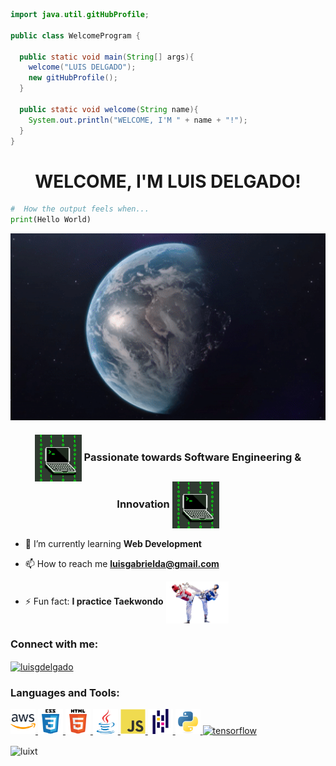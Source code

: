 ```java
import java.util.gitHubProfile;

public class WelcomeProgram {

  public static void main(String[] args){
    welcome("LUIS DELGADO");
    new gitHubProfile();
  }
  
  public static void welcome(String name){
    System.out.println("WELCOME, I'M " + name + "!");
  }
}
```

<h1 align="center">WELCOME, I'M LUIS DELGADO!</h1>

```py
#  How the output feels when...
print(Hello World)
```
<p align="center">
  <img align="center" width="800" src="https://raw.githubusercontent.com/luixt/luixt/main/HelloEarth.gif" alt="HelloEarth">
</p>
  

<h3 align="center">
  <img align="center" width="75" src="https://raw.githubusercontent.com/luixt/luixt/main/8-Bit%20Coding.gif" alt="8-Bit_Coding">
  Passionate towards Software Engineering & Innovation
  <img align="center" width="75" src="https://raw.githubusercontent.com/luixt/luixt/main/8-Bit%20Coding.gif" alt="8-Bit_Coding">
</h3>

- 🌱 I’m currently learning **Web Development**

- 📫 How to reach me **luisgabrielda@gmail.com**

- ⚡ Fun fact: **I practice Taekwondo** <img align="center" width="100" src="https://raw.githubusercontent.com/luixt/luixt/main/TaekwondoSparring.png" alt="8-Bit_Coding">


<h3 align="left">Connect with me:</h3>
<p align="left">
<a href="https://linkedin.com/in/luisgdelgado" target="blank"><img align="center" src="https://raw.githubusercontent.com/rahuldkjain/github-profile-readme-generator/master/src/images/icons/Social/linked-in-alt.svg" alt="luisgdelgado" height="30" width="40" /></a>
</p>

<h3 align="left">Languages and Tools:</h3>
<p align="left"> <a href="https://aws.amazon.com" target="_blank" rel="noreferrer"> <img src="https://raw.githubusercontent.com/devicons/devicon/master/icons/amazonwebservices/amazonwebservices-original-wordmark.svg" alt="aws" width="40" height="40"/> </a> <a href="https://www.w3schools.com/css/" target="_blank" rel="noreferrer"> <img src="https://raw.githubusercontent.com/devicons/devicon/master/icons/css3/css3-original-wordmark.svg" alt="css3" width="40" height="40"/> </a> <a href="https://www.w3.org/html/" target="_blank" rel="noreferrer"> <img src="https://raw.githubusercontent.com/devicons/devicon/master/icons/html5/html5-original-wordmark.svg" alt="html5" width="40" height="40"/> </a> <a href="https://www.java.com" target="_blank" rel="noreferrer"> <img src="https://raw.githubusercontent.com/devicons/devicon/master/icons/java/java-original.svg" alt="java" width="40" height="40"/> </a> <a href="https://developer.mozilla.org/en-US/docs/Web/JavaScript" target="_blank" rel="noreferrer"> <img src="https://raw.githubusercontent.com/devicons/devicon/master/icons/javascript/javascript-original.svg" alt="javascript" width="40" height="40"/> </a> <a href="https://pandas.pydata.org/" target="_blank" rel="noreferrer"> <img src="https://raw.githubusercontent.com/devicons/devicon/2ae2a900d2f041da66e950e4d48052658d850630/icons/pandas/pandas-original.svg" alt="pandas" width="40" height="40"/> </a> <a href="https://www.python.org" target="_blank" rel="noreferrer"> <img src="https://raw.githubusercontent.com/devicons/devicon/master/icons/python/python-original.svg" alt="python" width="40" height="40"/> </a> <a href="https://www.tensorflow.org" target="_blank" rel="noreferrer"> <img src="https://www.vectorlogo.zone/logos/tensorflow/tensorflow-icon.svg" alt="tensorflow" width="40" height="40"/> </a> </p>

<p><img align="center" src="https://github-readme-streak-stats.herokuapp.com/?user=luixt&theme=tokyonight" alt="luixt" /></p>

<!--

For future reference: 

<p><img width= "48%" align="left" src="https://github-readme-stats.vercel.app/api/top-langs?username=luixt&show_icons=true&theme=tokyonight" alt="luixt" /></p>

<p>&nbsp;<img  width= "48%" align="center" src="https://github-readme-stats.vercel.app/api?username=luixt&show_icons=true&theme=tokyonight" alt="luixt" /></p>

-->
